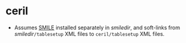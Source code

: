 # ceril

- Assumes [SMILE](https://github.com/dwhuang/SMILE/releases/tag/v1.1.0) installed separately in _smiledir_, and soft-links from _smiledir_`/tablesetup` XML files to `ceril/tablesetup` XML files.

